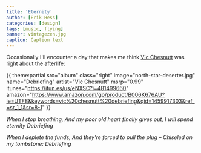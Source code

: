 ```yaml
---
title: 'Eternity'
author: [Erik Hess]
categories: [design]
tags: [music, flying]
banner: vintagezen.jpg
caption: Caption text
---
```


Occasionally I'll encounter a day that makes me think [Vic Chesnutt](https://en.wikipedia.org/wiki/Vic_Chesnutt) was right about the afterlife:

{{ theme:partial src="album" class="right" image="north-star-deserter.jpg" name="Debriefing" artist="Vic Chesnutt" msrp="0.99" itunes="https://itun.es/us/eNXSC?i=481499660" amazon="https://www.amazon.com/gp/product/B006K676AU?ie=UTF8&keywords=vic%20chesnutt%20debriefing&qid=1459917303&ref_=sr_1_1&sr=8-1" }}

*When I stop breathing,* 
*And my poor old heart finally gives out,*
*I will spend eternity*
*Debriefing*

*When I deplete the funds,*
*And they're forced to pull the plug &ndash;*
*Chiseled on my tombstone:*
*Debriefing*



